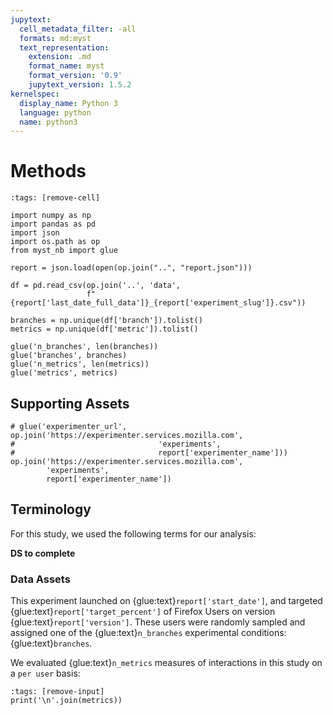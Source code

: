 ```yaml
---
jupytext:
  cell_metadata_filter: -all
  formats: md:myst
  text_representation:
    extension: .md
    format_name: myst
    format_version: '0.9'
    jupytext_version: 1.5.2
kernelspec:
  display_name: Python 3
  language: python
  name: python3
---
```


# Methods

```{code-cell} ipython3
:tags: [remove-cell]

import numpy as np
import pandas as pd
import json
import os.path as op
from myst_nb import glue

report = json.load(open(op.join("..", "report.json")))

df = pd.read_csv(op.join('..', 'data',
                 f"{report['last_date_full_data']}_{report['experiment_slug']}.csv"))

branches = np.unique(df['branch']).tolist()
metrics = np.unique(df['metric']).tolist()

glue('n_branches', len(branches))
glue('branches', branches)
glue('n_metrics', len(metrics))
glue('metrics', metrics)
```


## Supporting Assets

```{code-cell} ipython3
# glue('experimenter_url', op.join('https://experimenter.services.mozilla.com',
#                                'experiments',
#                                report['experimenter_name']))
op.join('https://experimenter.services.mozilla.com',
        'experiments',
        report['experimenter_name'])
```

<!-- - [Experimenter]({glue:text}`experimenter_url`)
<a href ={glue:text}`experimenter_url`>Experimenter</a> -->

## Terminology

For this study, we used the following terms for our analysis:

__DS to complete__

### Data Assets
This experiment launched on {glue:text}`report['start_date']`, and targeted {glue:text}`report['target_percent']` of Firefox Users on version {glue:text}`report['version']`. These users were randomly sampled and assigned one of the {glue:text}`n_branches` experimental conditions: {glue:text}`branches`.

We evaluated {glue:text}`n_metrics` measures of interactions in this study on a `per user` basis:

```{code-cell} ipython3
:tags: [remove-input]
print('\n'.join(metrics))
```
